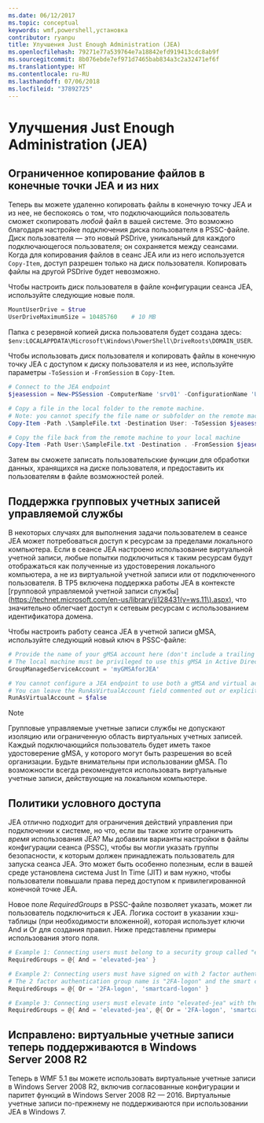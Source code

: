 ```yaml
---
ms.date: 06/12/2017
ms.topic: conceptual
keywords: wmf,powershell,установка
contributor: ryanpu
title: Улучшения Just Enough Administration (JEA)
ms.openlocfilehash: 79271e77a539764e7a18842efd919413cdc8ab9f
ms.sourcegitcommit: 8b076ebde7ef971d7465bab834a3c2a32471ef6f
ms.translationtype: HT
ms.contentlocale: ru-RU
ms.lasthandoff: 07/06/2018
ms.locfileid: "37892725"
---
```

# <a name="improvements-to-just-enough-administration-jea"></a>Улучшения Just Enough Administration (JEA)

## <a name="constrained-file-copy-tofrom-jea-endpoints"></a>Ограниченное копирование файлов в конечные точки JEA и из них

Теперь вы можете удаленно копировать файлы в конечную точку JEA и из нее, не беспокоясь о том, что подключающийся пользователь сможет скопировать *любой* файл в вашей системе.
Это возможно благодаря настройке подключения диска пользователя в PSSC-файле.
Диск пользователя — это новый PSDrive, уникальный для каждого подключающегося пользователя; он сохраняется между сеансами.
Когда для копирования файлов в сеанс JEA или из него используется `Copy-Item`, доступ разрешен только на диск пользователя.
Копировать файлы на другой PSDrive будет невозможно.

Чтобы настроить диск пользователя в файле конфигурации сеанса JEA, используйте следующие новые поля.

```powershell
MountUserDrive = $true
UserDriveMaximumSize = 10485760    # 10 MB
```

Папка с резервной копией диска пользователя будет создана здесь: `$env:LOCALAPPDATA\Microsoft\Windows\PowerShell\DriveRoots\DOMAIN_USER`.

Чтобы использовать диск пользователя и копировать файлы в конечную точку JEA с доступом к диску пользователя и из нее, используйте параметры `-ToSession` и `-FromSession` в `Copy-Item`.

```powershell
# Connect to the JEA endpoint
$jeasession = New-PSSession -ComputerName 'srv01' -ConfigurationName 'UserDemo'

# Copy a file in the local folder to the remote machine.
# Note: you cannot specify the file name or subfolder on the remote machine. You must exactly type "User:"
Copy-Item -Path .\SampleFile.txt -Destination User: -ToSession $jeasession

# Copy the file back from the remote machine to your local machine
Copy-Item -Path User:\SampleFile.txt -Destination . -FromSession $jeasession
```

Затем вы сможете записать пользовательские функции для обработки данных, хранящихся на диске пользователя, и предоставить их пользователям в файле возможностей ролей.

## <a name="support-for-group-managed-service-accounts"></a>Поддержка групповых учетных записей управляемой службы

В некоторых случаях для выполнения задачи пользователем в сеансе JEA может потребоваться доступ к ресурсам за пределами локального компьютера.
Если в сеансе JEA настроено использование виртуальной учетной записи, любые попытки подключиться к таким ресурсам будут отображаться как полученные из удостоверения локального компьютера, а не из виртуальной учетной записи или от подключенного пользователя.
В TP5 включена поддержка работы JEA в контексте [групповой управляемой учетной записи службы](https://technet.microsoft.com/en-us/library/jj128431(v=ws.11\).aspx), что значительно облегчает доступ к сетевым ресурсам с использованием идентификатора домена.

Чтобы настроить работу сеанса JEA в учетной записи gMSA, используйте следующий новый ключ в PSSC-файле:

```powershell
# Provide the name of your gMSA account here (don't include a trailing $)
# The local machine must be privileged to use this gMSA in Active Directory
GroupManagedServiceAccount = 'myGMSAforJEA'

# You cannot configure a JEA endpoint to use both a gMSA and virtual account
# You can leave the RunAsVirtualAccount field commented out or explicitly set it to false
RunAsVirtualAccount = $false
```

> [!NOTE]
> Групповые управляемые учетные записи службы не допускают изоляцию или ограниченную область виртуальных учетных записей.
> Каждый подключающийся пользователь будет иметь такое удостоверение gMSA, у которого могут быть разрешения во всей организации.
> Будьте внимательны при использовании gMSA. По возможности всегда рекомендуется использовать виртуальные учетные записи, действующие на локальном компьютере.

## <a name="conditional-access-policies"></a>Политики условного доступа

JEA отлично подходит для ограничения действий управления при подключении к системе, но что, если вы также хотите ограничить *время* использования JEA?
Мы добавили варианты настройки в файлы конфигурации сеанса (PSSC), чтобы вы могли указать группы безопасности, к которым должен принадлежать пользователь для запуска сеанса JEA.
Это может быть особенно полезным, если в вашей среде установлена система Just In Time (JIT) и вам нужно, чтобы пользователи повышали права перед доступом к привилегированной конечной точке JEA.

Новое поле *RequiredGroups* в PSSC-файле позволяет указать, может ли пользователь подключиться к JEA.
Логика состоит в указании хэш-таблицы (при необходимости вложенной), которая использует ключи And и Or для создания правил.
Ниже представлены примеры использования этого поля.

```powershell
# Example 1: Connecting users must belong to a security group called "elevated-jea"
RequiredGroups = @{ And = 'elevated-jea' }

# Example 2: Connecting users must have signed on with 2 factor authentication or a smart card
# The 2 factor authentication group name is "2FA-logon" and the smart card group name is "smartcard-logon"
RequiredGroups = @{ Or = '2FA-logon', 'smartcard-logon' }

# Example 3: Connecting users must elevate into "elevated-jea" with their JIT system and have logged on with 2FA or a smart card
RequiredGroups = @{ And = 'elevated-jea', @{ Or = '2FA-logon', 'smartcard-logon' }}
```

## <a name="fixed-virtual-accounts-are-now-supported-on-windows-server-2008-r2"></a>Исправлено: виртуальные учетные записи теперь поддерживаются в Windows Server 2008 R2

Теперь в WMF 5.1 вы можете использовать виртуальные учетные записи в Windows Server 2008 R2, включив согласованные конфигурации и паритет функций в Windows Server 2008 R2 — 2016.
Виртуальные учетные записи по-прежнему не поддерживаются при использовании JEA в Windows 7.